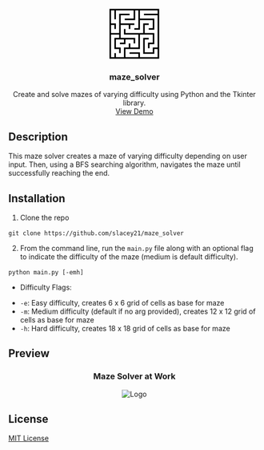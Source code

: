 <!-- PROJECT LOGO -->
<br />
<div align="center">
  <a href="https://github.com/slacey21/maze_solver">
    <img src="media/maze_icon.png" alt="Maze Logo" width="100" height="100">
  </a>

<h3 align="center">maze_solver</h3>

  <p align="center">
    Create and solve mazes of varying difficulty using Python and the Tkinter library.
    <br />
    <a href="https://github.com/github_username/repo_name/media/usage.gif">View Demo</a>
  </p>
</div>

## Description
This maze solver creates a maze of varying difficulty depending on user input. Then, using a BFS searching algorithm, navigates the maze until successfully reaching the end.

## Installation
1. Clone the repo
```ssh
git clone https://github.com/slacey21/maze_solver
```
2. From the command line, run the `main.py` file along with an optional flag to indicate the difficulty of the maze (medium is default difficulty).
```ssh
python main.py [-emh]
```
  * Difficulty Flags:
  - `-e`: Easy difficulty, creates 6 x 6 grid of cells as base for maze
  - `-m`: Medium difficulty (default if no arg provided), creates 12 x 12 grid of cells as base for maze
  - `-h`: Hard difficulty, creates 18 x 18 grid of cells as base for maze

## Preview
<div align="center">
  <h3 align="center">Maze Solver at Work</h3>
  <img src="media/usage.gif" alt="Logo" width="500" height="350">
</div>

## License
<a href="license.txt">MIT License</a>

